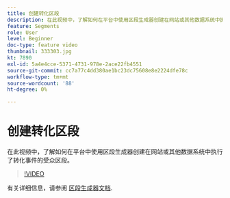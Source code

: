 ```yaml
---
title: 创建转化区段
description: 在此视频中，了解如何在平台中使用区段生成器创建在网站或其他数据系统中执行了转化事件的受众区段。
feature: Segments
role: User
level: Beginner
doc-type: feature video
thumbnail: 333303.jpg
kt: 7890
exl-id: 5a4e4cce-5371-4731-978e-2ace22fb4551
source-git-commit: cc7a77c4dd380ae1bc23dc75608e8e2224dfe78c
workflow-type: tm+mt
source-wordcount: '88'
ht-degree: 0%

---
```


# 创建转化区段

在此视频中，了解如何在平台中使用区段生成器创建在网站或其他数据系统中执行了转化事件的受众区段。

>[!VIDEO](https://video.tv.adobe.com/v/333303/?quality=12&learn=on)

有关详细信息，请参阅 [区段生成器文档](https://experienceleague.adobe.com/docs/experience-platform/segmentation/ui/segment-builder.html).
